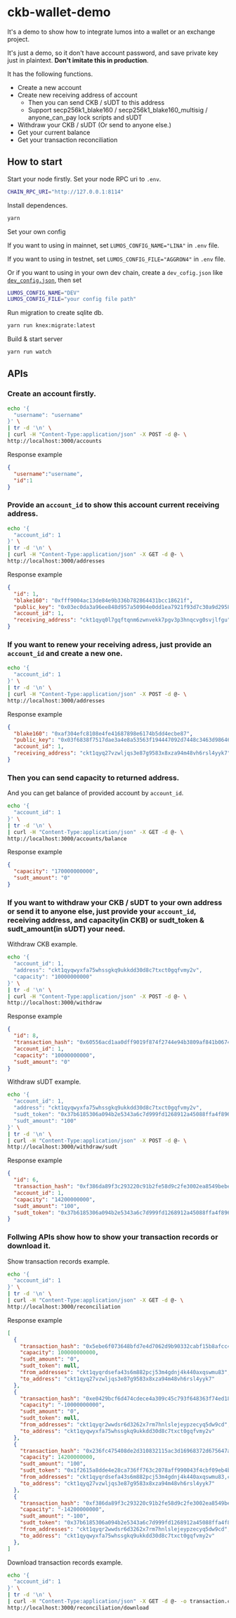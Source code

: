 # ckb-wallet-demo

It's a demo to show how to integrate lumos into a wallet or an exchange project.

It's just a demo, so it don't have account password, and save private key just in plaintext. **Don't imitate this in production**.

It has the following functions.

* Create a new account
* Create new receiving address of account
  * Then you can send CKB / sUDT to this address
  * Support secp256k1_blake160 / secp256k1_blake160_multisig / anyone_can_pay lock scripts and sUDT
* Withdraw your CKB / sUDT (Or send to anyone else.)
* Get your current balance
* Get your transaction reconciliation

## How to start

Start your node firstly. Set your node RPC uri to `.env`.

```bash
CHAIN_RPC_URI="http://127.0.0.1:8114"
```

Install dependences.

```bash
yarn
```

Set your own config

If you want to using in mainnet, set `LUMOS_CONFIG_NAME="LINA"` in `.env` file.

If you want to using in testnet, set `LUMOS_CONFIG_FILE="AGGRON4"` in `.env` file.

Or if you want to using in your own dev chain, create a `dev_cofig.json` like [`dev_config.json`](./dev_config.json), then set

```bash
LUMOS_CONFIG_NAME="DEV"
LUMOS_CONFIG_FILE="your config file path"
```

Run migration to create sqlite db.

```bash
yarn run knex:migrate:latest
```

Build & start server

```bash
yarn run watch
```

## APIs

### Create an account firstly.

```bash
echo '{
  "username": "username"
}' \
| tr -d '\n' \
| curl -H "Content-Type:application/json" -X POST -d @- \
http://localhost:3000/accounts
```

Response example
```json
{
  "username":"username",
  "id":1
}
```

### Provide an `account_id` to show this account current receiving address.

```bash
echo '{
  "account_id": 1
}' \
| tr -d '\n' \
| curl -H "Content-Type:application/json" -X GET -d @- \
http://localhost:3000/addresses
```

Response example

```json
{
  "id": 1,
  "blake160": "0xfff9004ac13de84e9b336b782864431bcc18621f",
  "public_key": "0x03ec0da3a96ee848d957a50904e0dd1ea7921f93d7c30a9d2958f81eb5d4392cec",
  "account_id": 1,
  "receiving_address": "ckt1qyq0l7gqftqnm6zwnvekk7pgv3p3hnqcvg0svjlfgu"
}
```

### If you want to renew your receiving adress, just provide an `account_id` and create a new one.

```bash
echo '{
  "account_id": 1
}' \
| tr -d '\n' \
| curl -H "Content-Type:application/json" -X POST -d @- \
http://localhost:3000/addresses
```

Response example

```json
{
  "blake160": "0xaf304efc8108e4fe41687898e6174b5dd4ecbe87",
  "public_key": "0x03f6838f7517dae3a4e8a53563f194447092d7448c3463d98646ec0f47c89ce299",
  "account_id": 1,
  "receiving_address": "ckt1qyq27vzwljqs3e87g9583x8xza94m48vh6rsl4yyk7"
}
```

### Then you can send capacity to returned address.

And you can get balance of provided account by `account_id`.

```bash
echo '{
  "account_id": 1
}' \
| tr -d '\n' \
| curl -H "Content-Type:application/json" -X GET -d @- \
http://localhost:3000/accounts/balance
```

Response example

```json
{
  "capacity": "170000000000",
  "sudt_amount": "0"
}
```

### If you want to withdraw your CKB / sUDT to your own address or send it to anyone else, just provide your `account_id`, receiving address, and capacity(in CKB) or sudt_token & sudt_amount(in sUDT) your need.

Withdraw CKB example.

```bash
echo '{
  "account_id": 1,
  "address": "ckt1qyqwyxfa75whssgkq9ukkdd30d8c7txct0gqfvmy2v",
  "capacity": "10000000000"
}' \
| tr -d '\n' \
| curl -H "Content-Type:application/json" -X POST -d @- \
http://localhost:3000/withdraw
```

Response example

```json
{
  "id": 8,
  "transaction_hash": "0x60556acd1aa0dff9019f874f2744e94b3809af841b0674eb3c6ec1fb262623d1",
  "account_id": 1,
  "capacity": "10000000000",
  "sudt_amount": "0"
}
```

Withdraw sUDT example.

```bash
echo '{
  "account_id": 1,
  "address": "ckt1qyqwyxfa75whssgkq9ukkdd30d8c7txct0gqfvmy2v",
  "sudt_token": "0x37b6185306a094b2e5343a6c7d999fd1268912a45088ffa4f8963e642c1cdf4e",
  "sudt_amount": "100"
}' \
| tr -d '\n' \
| curl -H "Content-Type:application/json" -X POST -d @- \
http://localhost:3000/withdraw/sudt
```

Response example

```json
{
  "id": 6,
  "transaction_hash": "0xf386da89f3c293220c91b2fe58d9c2fe3002ea8549bebe18f2f6b0bc5ba0873a",
  "account_id": 1,
  "capacity": "14200000000",
  "sudt_amount": "100",
  "sudt_token": "0x37b6185306a094b2e5343a6c7d999fd1268912a45088ffa4f8963e642c1cdf4e"
}
```

### Follwing APIs show how to show your transaction records or download it.

Show transaction records example.

```bash
echo '{
  "account_id": 1
}' \
| tr -d '\n' \
| curl -H "Content-Type:application/json" -X GET -d @- \
http://localhost:3000/reconciliation
```

Response example

```json
[
  {
    "transaction_hash": "0x5ebe6f073648bfd7e4d7062d9b90332cabf15b8afcc430d4d7cc2d403e591812",
    "capacity": 100000000000,
    "sudt_amount": "0",
    "sudt_token": null,
    "from_addresses": "ckt1qyqrdsefa43s6m882pcj53m4gdnj4k440axqswmu83",
    "to_address": "ckt1qyq27vzwljqs3e87g9583x8xza94m48vh6rsl4yyk7"
  },
  {
    "transaction_hash": "0xe0429bcf6d474cdece4a309c45c793f648363f74ed1864f1ac35f964923082e3",
    "capacity": "-10000000000",
    "sudt_amount": "0",
    "sudt_token": null,
    "from_addresses": "ckt1qyqr2wwdsr6d3262x7rm7hnlslejeypzecyq5dw9cd",
    "to_address": "ckt1qyqwyxfa75whssgkq9ukkdd30d8c7txct0gqfvmy2v"
  },
  {
    "transaction_hash": "0x236fc475408de2d310832115ac3d16968372d675647aad6365364231c58af9c2",
    "capacity": 14200000000,
    "sudt_amount": "100",
    "sudt_token": "0x1f2615a8dde4e28ca736ff763c2078aff990043f4cbf09eb4b3a58a140a0862d",
    "from_addresses": "ckt1qyqrdsefa43s6m882pcj53m4gdnj4k440axqswmu83,ckt1qyqrdsefa43s6m882pcj53m4gdnj4k440axqswmu83,ckt1qyqrdsefa43s6m882pcj53m4gdnj4k440axqswmu83",
    "to_address": "ckt1qyq27vzwljqs3e87g9583x8xza94m48vh6rsl4yyk7"
  },
  {
    "transaction_hash": "0xf386da89f3c293220c91b2fe58d9c2fe3002ea8549bebe18f2f6b0bc5ba0873a",
    "capacity": "-14200000000",
    "sudt_amount": "-100",
    "sudt_token": "0x37b6185306a094b2e5343a6c7d999fd1268912a45088ffa4f8963e642c1cdf4e",
    "from_addresses": "ckt1qyqr2wwdsr6d3262x7rm7hnlslejeypzecyq5dw9cd",
    "to_address": "ckt1qyqwyxfa75whssgkq9ukkdd30d8c7txct0gqfvmy2v"
  },
]
```

Download transaction records example.

```bash
echo '{
  "account_id": 1
}' \
| tr -d '\n' \
| curl -H "Content-Type:application/json" -X GET -d @- -o transaction.csv \
http://localhost:3000/reconciliation/download
```
